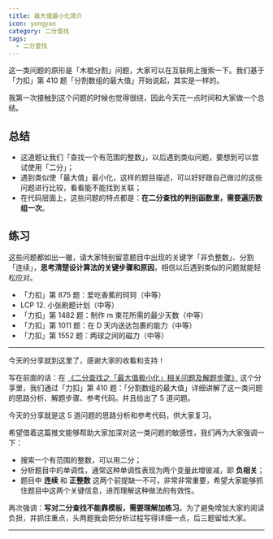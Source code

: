 ```yaml
---
title: 最大值最小化简介
icon: yongyan
category: 二分查找
tags:
  - 二分查找
---
```



这一类问题的原形是「木棍分割」问题，大家可以在互联网上搜索一下。我们基于「力扣」第 410 题「分割数组的最大值」开始说起，其实是一样的。

我第一次接触到这个问题的时候也觉得很绕，因此今天花一点时间和大家做一个总结。

## 总结

+ 这道题让我们「查找一个有范围的整数」，以后遇到类似问题，要想到可以尝试使用「二分」；
+ 遇到类似使「最大值」最小化，这样的题目描述，可以好好跟自己做过的这些问题进行比较，看看能不能找到关联；
+ 在代码层面上，这些问题的特点都是：**在二分查找的判别函数里，需要遍历数组一次**。 

## 练习

这些问题都如出一辙，请大家特别留意题目中出现的关键字「非负整数」、分割「连续」，**思考清楚设计算法的关键步骤和原因**，相信以后遇到类似的问题就能轻松应对。

+ 「力扣」第 875 题：爱吃香蕉的珂珂（中等）
+ LCP 12. 小张刷题计划（中等）
+ 「力扣」第 1482 题：制作 m 束花所需的最少天数（中等）
+ 「力扣」第 1011 题：在 D 天内送达包裹的能力（中等）
+ 「力扣」第 1552 题：两球之间的磁力（中等）



---

今天的分享就到这里了，感谢大家的收看和支持！


写在前面的话：在 [《二分查找之「最大值极小化」相关问题及解题步骤》](https://juejin.im/post/6862249637161091085) 这个分享里，我们通过「力扣」第 410 题：「分割数组的最大值」详细讲解了这一类问题的思路分析、解题步骤、参考代码。并且给出了 $5$ 道问题。

今天的分享就是这 $5$ 道问题的思路分析和参考代码，供大家复习。

希望借着这篇推文能够帮助大家加深对这一类问题的敏感性，我们再为大家强调一下：

+ 搜索一个有范围的整数，可以用二分；
+ 分析题目中的单调性，通常这种单调性表现为两个变量此增彼减，即 **负相关**；
+ 题目中 **连续** 和 **正整数** 这两个前提缺一不可，非常非常重要，希望大家能够抓住题目中这两个关键信息，进而理解这种做法的有效性。

再次强调：**写对二分查找不能靠模板，需要理解加练习**。为了避免增加大家的阅读负担，并抓住重点，头两题我会把分析过程写得详细一点，后三题留给大家。

---
